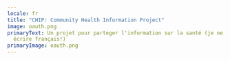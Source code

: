 ```yaml
---
locale: fr
title: "CHIP: Community Health Information Project"
image: oauth.png
primaryText: Un projet pour parteger l'information sur la santé (je ne peux pas
  écrire français!)
primaryImage: oauth.png
---
```

